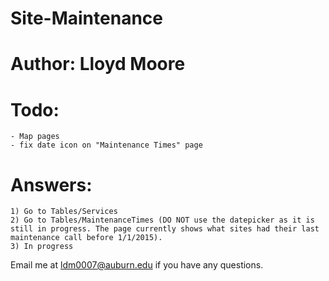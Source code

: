 # Site-Maintenance

# Author:  Lloyd Moore

# Todo: 
	- Map pages
	- fix date icon on "Maintenance Times" page

# Answers:
	1) Go to Tables/Services
	2) Go to Tables/MaintenanceTimes (DO NOT use the datepicker as it is still in progress. The page currently shows what sites had their last maintenance call before 1/1/2015).
	3) In progress

Email me at ldm0007@auburn.edu if you have any questions.
